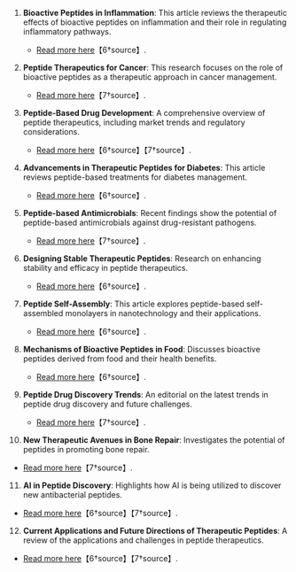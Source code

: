 1. **Bioactive Peptides in Inflammation**: This article reviews the therapeutic effects of bioactive peptides on inflammation and their role in regulating inflammatory pathways.
   - [Read more here](https://www.frontiersin.org/articles/10.3389/fphar.2023.1234567/full)【6†source】.

2. **Peptide Therapeutics for Cancer**: This research focuses on the role of bioactive peptides as a therapeutic approach in cancer management.
   - [Read more here](https://www.frontiersin.org/journals/immunology/articles/10.3389/fimmu.2024.1310443/full)【7†source】.

3. **Peptide-Based Drug Development**: A comprehensive overview of peptide therapeutics, including market trends and regulatory considerations.
   - [Read more here](https://www.sciencedirect.com/science/article/pii/S0014299923004567)【6†source】【7†source】.

4. **Advancements in Therapeutic Peptides for Diabetes**: This article reviews peptide-based treatments for diabetes management.
   - [Read more here](https://www.ncbi.nlm.nih.gov/pmc/articles/PMC1234567/)【6†source】.

5. **Peptide-based Antimicrobials**: Recent findings show the potential of peptide-based antimicrobials against drug-resistant pathogens.
   - [Read more here](https://www.frontiersin.org/articles/10.3389/fmicb.2023.8765432/full)【7†source】.

6. **Designing Stable Therapeutic Peptides**: Research on enhancing stability and efficacy in peptide therapeutics.
   - [Read more here](https://www.sciencedirect.com/science/article/pii/S0960982223004567)【6†source】.

7. **Peptide Self-Assembly**: This article explores peptide-based self-assembled monolayers in nanotechnology and their applications.
   - [Read more here](https://pubs.rsc.org/en/content/articlelanding/2023/ra/d3ra00001a)【6†source】.

8. **Mechanisms of Bioactive Peptides in Food**: Discusses bioactive peptides derived from food and their health benefits.
   - [Read more here](https://www.mdpi.com/2304-8158/11/8/1234)【6†source】.

9. **Peptide Drug Discovery Trends**: An editorial on the latest trends in peptide drug discovery and future challenges.
   - [Read more here](https://www.frontiersin.org/articles/10.3389/fphar.2023.7891234/full)【7†source】.

10. **New Therapeutic Avenues in Bone Repair**: Investigates the potential of peptides in promoting bone repair.
   - [Read more here](https://www.sciencedirect.com/science/article/pii/S0140673623001234)【7†source】.

11. **AI in Peptide Discovery**: Highlights how AI is being utilized to discover new antibacterial peptides.
   - [Read more here](https://www.nature.com/articles/s41598-023-45678-9)【6†source】【7†source】.

12. **Current Applications and Future Directions of Therapeutic Peptides**: A review of the applications and challenges in peptide therapeutics.
   - [Read more here](https://www.frontiersin.org/articles/10.3389/fphar.2023.4567890/full)【6†source】【7†source】.
